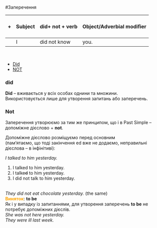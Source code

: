 #Заперечення

| <h4>+</h4> |Subject | did+ not + verb | Object/Adverbial modifier |
| -- | -- | -- | --| 
| | I | did not know | you. |
<br>

<ul class="nav nav-tabs">
<li class="active"><a data-toggle="tab" href="#home">Did</a></li>
 <li><a data-toggle="tab" href="#menu1">NOT</a></li>
 </ul>

<div class="tab-content">
  <div id="home" class="tab-pane fade in active">
    <h3>did</h3>
    <p><b>Did</b> – вживається у всіх особах однини та множини.<br>
    Використовується лише для утворення запитань або заперечень.</p>
  </div>
  <div id="menu1" class="tab-pane fade">
    <h3>Not</h3>
    <p>Заперечення утворюємо за тим же принципом, що і в Past Simple – допоміжне дієслово + <b>not</b>.</p>
    <p>Допоміжне дієслово розміщуємо перед основним<br> (пам’ятаємо, що тоді закінчення <span class="p1">ed</span> вже не додаємо, неправильні дієслова – в інфінітиві):</p>
    <i>I talked to him yesterday.</i>
    <ol>
    <li>I talked to him yesterday.</li>
    <li>I talk<s>ed</s> to him yesterday.</li>
    <li>I did not talk to him yesterday.</li>
    </ol>
    <br>
    <i>They did not eat chocolate yesterday.</i> (the same) 
<br>
<font color="orange"><b>Виняток</b></font>: <b>to be</b><br>
Як і у випадку із запитаннями, для утворення заперечень <b>to be</b> не потребує допоміжних дієслів.<br>
<i>She was not here yesterday.<br>
They were ill last week.</i>

  </div>
</div>